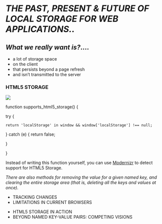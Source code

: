 # *THE PAST, PRESENT & FUTURE OF LOCAL STORAGE FOR WEB APPLICATIONS..*


*What we really want is?*....
-

* a lot of storage space
* on the client
* that persists beyond a page refresh
* and isn’t transmitted to the server


### HTML5 STORAGE

![](https://images-na.ssl-images-amazon.com/images/I/51q0QH0xQ2L._SX401_BO1,204,203,200_.jpg)



function supports_html5_storage() {

  try {

    return 'localStorage' in window && window['localStorage'] !== null;
  } catch (e) {
    return false;
  
}

}

Instead of writing this function yourself, you can use [Modernizr](http://diveinto.html5doctor.com/detect.html#modernizr) to detect support for HTML5 Storage.


*There are also methods for removing the value for a given named key, and clearing the entire storage area (that is, deleting all the keys and values at once).*

- TRACKING CHANGES
- LIMITATIONS IN CURRENT BROWSERS
* HTML5 STORAGE IN ACTION
* BEYOND NAMED KEY-VALUE PAIRS:       COMPETING VISIONS